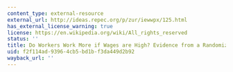```yaml
---
content_type: external-resource
external_url: http://ideas.repec.org/p/zur/iewwpx/125.html
has_external_license_warning: true
license: https://en.wikipedia.org/wiki/All_rights_reserved
status: ''
title: Do Workers Work More if Wages are High? Evidence from a Randomized Field Experiment
uid: f2f114ad-9396-4cb5-bd1b-f3da449d2b92
wayback_url: ''
---
```

